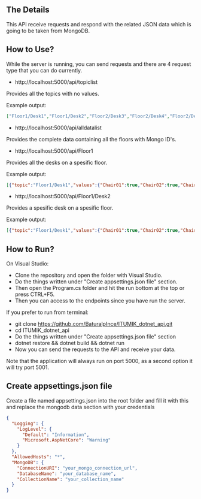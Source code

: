 ## The Details
This API receive requests and respond with the related JSON data which is going to be taken from MongoDB.

## How to Use?
While the server is running, you can send requests and there are 4 request type that you can do currently.

- http://localhost:5000/api/topiclist

Provides all the topics with no values.

Example output: 
```json
["Floor1/Desk1","Floor1/Desk2","Floor2/Desk3","Floor2/Desk4","Floor2/Desk5"]
```

- http://localhost:5000/api/alldatalist

Provides the complete data containing all the floors with Mongo ID's.

- http://localhost:5000/api/Floor1

Provides all the desks on a spesific floor.

Example output: 
```json
[{"topic":"Floor1/Desk1","values":{"Chair01":true,"Chair02":true,"Chair03":false,"Chair04":true}},{"topic":"Floor1/Desk2","values":{"Chair05":true,"Chair06":false,"Chair07":true,"Chair08":false}}]
```

- http://localhost:5000/api/Floor1/Desk2

Provides a spesific desk on a spesific floor.

Example output: 
```json
[{"topic":"Floor1/Desk1","values":{"Chair01":true,"Chair02":true,"Chair03":false,"Chair04":true}}]
```

## How to Run?
On Visual Studio:
- Clone the repository and open the folder with Visual Studio. 
- Do the things written under "Create appsettings.json file" section. 
- Then open the Program.cs folder and hit the run bottom at the top or press CTRL+F5. 
- Then you can access to the endpoints since you have run the server.

If you prefer to run from terminal:
- git clone https://github.com/BaturalpInce/ITUMIK_dotnet_api.git
- cd ITUMIK_dotnet_api
- Do the things written under "Create appsettings.json file" section
- dotnet restore && dotnet build && dotnet run
- Now you can send the requests to the API and receive your data.

Note that the application will always run on port 5000, as a second option it will try port 5001.

## Create appsettings.json file
Create a file named appsettings.json into the root folder and fill it with this and replace the mongodb data section with your credentials

```json
{
  "Logging": {
    "LogLevel": {
      "Default": "Information",
      "Microsoft.AspNetCore": "Warning"
    }
  },
  "AllowedHosts": "*",
  "MongoDB": {
    "ConnectionURI": "your_mongo_connection_url",
    "DatabaseName": "your_database_name",
    "CollectionName": "your_collection_name"
  }
}
```